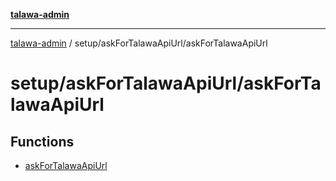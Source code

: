 [**talawa-admin**](../../../README.md)

***

[talawa-admin](../../../README.md) / setup/askForTalawaApiUrl/askForTalawaApiUrl

# setup/askForTalawaApiUrl/askForTalawaApiUrl

## Functions

- [askForTalawaApiUrl](functions/askForTalawaApiUrl.md)
